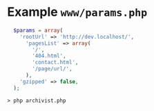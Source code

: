Example `www/params.php`
=========

```php
  $params = array(
    'rootUrl' => 'http://dev.localhost/',
      'pagesList' => array(
        '/',
        '404.html',
        'contact.html',
        '/page/url/',
      ),
    'gzipped' => false,
  );
```

`> php archivist.php`